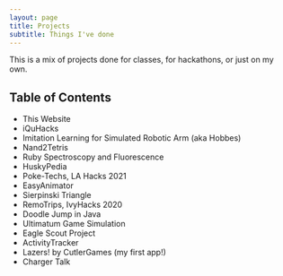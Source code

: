 ```yaml
---
layout: page
title: Projects
subtitle: Things I've done
---
```


This is a mix of projects done for classes, for hackathons, or just on my own.

## Table of Contents

* This Website
* iQuHacks
* Imitation Learning for Simulated Robotic Arm (aka Hobbes)
* Nand2Tetris
* Ruby Spectroscopy and Fluorescence
* HuskyPedia
* Poke-Techs, LA Hacks 2021
* EasyAnimator
* Sierpinski Triangle
* RemoTrips, IvyHacks 2020
* Doodle Jump in Java
* Ultimatum Game Simulation
* Eagle Scout Project
* ActivityTracker
* Lazers! by CutlerGames (my first app!)
* Charger Talk